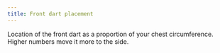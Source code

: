 ```yaml
---
title: Front dart placement
---
```


Location of the front dart as a proportion of your chest circumference. Higher numbers move it more to the side.